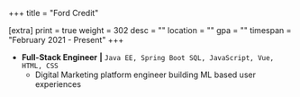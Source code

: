 +++
title = "Ford Credit"

[extra]
print = true
weight = 302
desc = ""
location = ""
gpa = ""
timespan = "February 2021 - Present"
+++
* __Full-Stack Engineer__ __\|__ `Java EE, Spring Boot SQL, JavaScript, Vue, HTML, CSS`
  * Digital Marketing platform engineer building ML based user experiences
